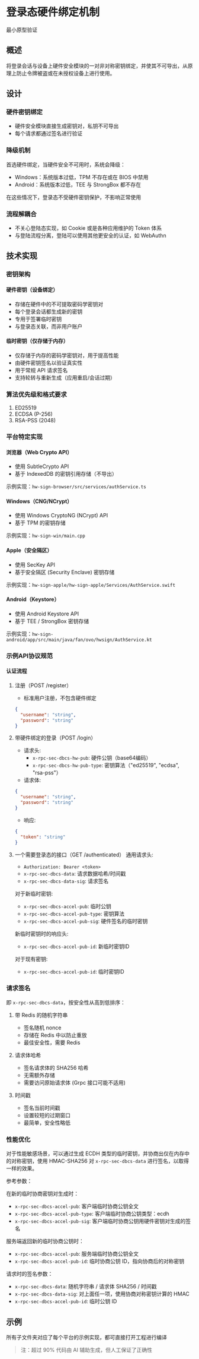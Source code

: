 # 登录态硬件绑定机制

最小原型验证

## 概述

将登录会话与设备上硬件安全模块的一对非对称密钥绑定，并使其不可导出，从原理上防止令牌被盗或在未授权设备上进行使用。

## 设计

### 硬件密钥绑定
- 硬件安全模块直接生成密钥对，私钥不可导出
- 每个请求都通过签名进行验证

### 降级机制
首选硬件绑定，当硬件安全不可用时，系统会降级：
- Windows：系统版本过低，TPM 不存在或在 BIOS 中禁用
- Android：系统版本过低，TEE 与 StrongBox 都不存在

在这些情况下，登录态不受硬件密钥保护，不影响正常使用

### 流程解耦合
- 不关心登陆态实现，如 Cookie 或是各种应用维护的 Token 体系
- 与登陆流程分离，登陆可以使用其他更安全的认证，如 WebAuthn

## 技术实现

### 密钥架构

#### 硬件密钥（设备绑定）
- 存储在硬件中的不可提取密码学密钥对
- 每个登录会话都生成新的密钥
- 专用于签署临时密钥
- 与登录态关联，而非用户账户

#### 临时密钥（仅存储于内存）
- 仅存储于内存的密码学密钥对，用于提高性能
- 由硬件密钥签名以验证真实性
- 用于常规 API 请求签名
- 支持轮转与重新生成（应用重启/会话过期）

### 算法优先级和格式要求

1. ED25519
2. ECDSA (P-256)
3. RSA-PSS (2048)

### 平台特定实现

#### 浏览器（Web Crypto API）
- 使用 SubtleCrypto API
- 基于 IndexedDB 的密钥引用存储（不导出）

示例实现：`hw-sign-browser/src/services/authService.ts`

#### Windows（CNG/NCrypt）
- 使用 Windows CryptoNG (NCrypt) API
- 基于 TPM 的密钥存储

示例实现：`hw-sign-win/main.cpp`

#### Apple（安全隔区）
- 使用 SecKey API
- 基于安全隔区 (Security Enclave) 密钥存储

示例实现：`hw-sign-apple/hw-sign-apple/Services/AuthService.swift`

#### Android（Keystore）
- 使用 Android Keystore API
- 基于 TEE / StrongBox 密钥存储

示例实现：`hw-sign-android/app/src/main/java/fan/ovo/hwsign/AuthService.kt`

### 示例API协议规范

#### 认证流程

1. 注册（POST /register）
   - 标准用户注册，不包含硬件绑定
   ```json
   {
     "username": "string",
     "password": "string"
   }
   ```

2. 带硬件绑定的登录（POST /login）
   - 请求头:
     - `x-rpc-sec-dbcs-hw-pub`: 硬件公钥（base64编码）
     - `x-rpc-sec-dbcs-hw-pub-type`: 密钥算法（"ed25519", "ecdsa", "rsa-pss"）
   - 请求体:
   ```json
   {
     "username": "string",
     "password": "string"
   }
   ```
   - 响应:
   ```json
   {
     "token": "string"
   }
   ```

3. 一个需要登录态的接口（GET /authenticated）
   通用请求头:
   - `Authorization: Bearer <token>`
   - `x-rpc-sec-dbcs-data`: 请求数据哈希/时间戳
   - `x-rpc-sec-dbcs-data-sig`: 请求签名

   对于新临时密钥:
   - `x-rpc-sec-dbcs-accel-pub`: 临时公钥
   - `x-rpc-sec-dbcs-accel-pub-type`: 密钥算法
   - `x-rpc-sec-dbcs-accel-pub-sig`: 硬件签名的临时密钥

   新临时密钥时的响应头:
   - `x-rpc-sec-dbcs-accel-pub-id`: 新临时密钥ID

   对于现有密钥:
   - `x-rpc-sec-dbcs-accel-pub-id`: 临时密钥ID

### 请求签名

即 `x-rpc-sec-dbcs-data`，按安全性从高到低排序：

1. 带 Redis 的随机字符串
   - 签名随机 nonce
   - 存储在 Redis 中以防止重放
   - 最佳安全性，需要 Redis

2. 请求体哈希
   - 签名请求体的 SHA256 哈希
   - 无需额外存储
   - 需要访问原始请求体 (Grpc 接口可能不适用)

3. 时间戳
   - 签名当前时间戳
   - 设置较短的过期窗口
   - 最简单，安全性略低

### 性能优化

对于性能敏感场景，可以通过生成 ECDH 类型的临时密钥，并协商出仅在内存中的对称密钥，使用 HMAC-SHA256 对 `x-rpc-sec-dbcs-data` 进行签名，以取得一样的效果。

参考参数：

在新的临时协商密钥对生成时：
- `x-rpc-sec-dbcs-accel-pub`: 客户端临时协商公钥全文
- `x-rpc-sec-dbcs-accel-pub-type`: 客户端临时协商公钥类型：ecdh
- `x-rpc-sec-dbcs-accel-pub-sig`: 客户端临时协商公钥用硬件密钥对生成的签名

服务端返回新的临时协商公钥时：
- `x-rpc-sec-dbcs-accel-pub`: 服务端临时协商公钥全文
- `x-rpc-sec-dbcs-accel-pub-id`: 临时协商公钥 ID，指向协商后的对称密钥

请求时的签名参数：
- `x-rpc-sec-dbcs-data`: 随机字符串 / 请求体 SHA256 / 时间戳
- `x-rpc-sec-dbcs-data-sig`: 对上面任一项，使用协商对称密钥计算的 HMAC
- `x-rpc-sec-dbcs-accel-pub-id`: 临时公钥 ID

## 示例

所有子文件夹对应了每个平台的示例实现，都可直接打开工程进行编译

> 注：超过 90% 代码由 AI 辅助生成，但人工保证了正确性
